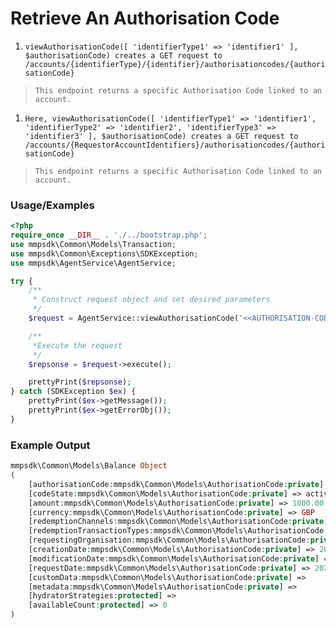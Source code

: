 # Retrieve An Authorisation Code

1. `viewAuthorisationCode([ 'identifierType1' => 'identifier1' ], $authorisationCode) creates a GET request to /accounts/{identifierType}/{identifier}/authorisationcodes/{authorisationCode}`

> `This endpoint returns a specific Authorisation Code linked to an account.`

1. `Here, viewAuthorisationCode([ 'identifierType1' => 'identifier1', 'identifierType2' => 'identifier2', 'identifierType3' => 'identifier3' ], $authorisationCode) creates a GET request to /accounts/{RequestorAccountIdentifiers}/authorisationcodes/{authorisationCode}`

> `This endpoint returns a specific Authorisation Code linked to an account.`

### Usage/Examples

```php
<?php
require_once __DIR__ . './../bootstrap.php';
use mmpsdk\Common\Models\Transaction;
use mmpsdk\Common\Exceptions\SDKException;
use mmpsdk\AgentService\AgentService;

try {
    /**
     * Construct request object and set desired parameters
     */
    $request = AgentService::viewAuthorisationCode('<<AUTHORISATION-CODE>>');

    /**
     *Execute the request
     */
    $repsonse = $request->execute();

    prettyPrint($repsonse);
} catch (SDKException $ex) {
    prettyPrint($ex->getMessage());
    prettyPrint($ex->getErrorObj());
}
```

### Example Output

```php
mmpsdk\Common\Models\Balance Object
(
    [authorisationCode:mmpsdk\Common\Models\AuthorisationCode:private] => ad922511-77ae-4c17-b674-f85a96fffbf7
    [codeState:mmpsdk\Common\Models\AuthorisationCode:private] => active
    [amount:mmpsdk\Common\Models\AuthorisationCode:private] => 1000.00
    [currency:mmpsdk\Common\Models\AuthorisationCode:private] => GBP
    [redemptionChannels:mmpsdk\Common\Models\AuthorisationCode:private] =>
    [redemptionTransactionTypes:mmpsdk\Common\Models\AuthorisationCode:private] =>
    [requestingOrganisation:mmpsdk\Common\Models\AuthorisationCode:private] =>
    [creationDate:mmpsdk\Common\Models\AuthorisationCode:private] => 2021-12-14T11:04:16
    [modificationDate:mmpsdk\Common\Models\AuthorisationCode:private] => 2021-12-14T11:04:16
    [requestDate:mmpsdk\Common\Models\AuthorisationCode:private] => 2021-12-14T16:34:14
    [customData:mmpsdk\Common\Models\AuthorisationCode:private] =>
    [metadata:mmpsdk\Common\Models\AuthorisationCode:private] =>
    [hydratorStrategies:protected] =>
    [availableCount:protected] => 0
)

```
